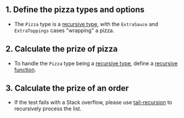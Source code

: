 ## 1. Define the pizza types and options

- The `Pizza` type is a [recursive type][recursive-types], with the `ExtraSauce` and `ExtraToppings` cases "wrapping" a pizza.

## 2. Calculate the prize of pizza

- To handle the `Pizza` type being a [recursive type][recursive-types], define a [recursive function][recursive-functions].

## 3. Calculate the prize of an order

- If the test fails with a Stack overflow, please use [tail-recursion][tail-recursion] to recursively process the list.

[recursive-functions]: https://docs.microsoft.com/en-us/dotnet/fsharp/language-reference/functions/recursive-functions-the-rec-keyword
[recursive-types]: https://fsharpforfunandprofit.com/posts/recursive-types-and-folds/#a-basic-recursive-type
[tail-recursion]: https://cyanbyfuchsia.wordpress.com/2014/02/12/recursion-and-tail-recursion-in-f/
